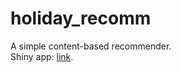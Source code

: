 # holiday_recomm
A simple content-based recommender. <br >
Shiny app: [link](wonderwall.shinyapps.io/holidayrec).
